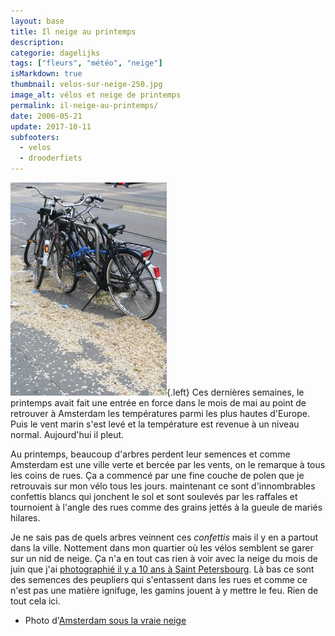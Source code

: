 ```yaml
---
layout: base
title: Il neige au printemps
description: 
categorie: dagelijks
tags: ["fleurs", "météo", "neige"]
isMarkdown: true
thumbnail: velos-sur-neige-250.jpg
image_alt: vélos et neige de printemps
permalink: il-neige-au-printemps/
date: 2006-05-21
update: 2017-10-11
subfooters:
  - velos
  - drooderfiets
---
```


![vélos et neige de printemps](velos-sur-neige-250.jpg){.left}
Ces dernières semaines, le printemps avait fait une entrée en force dans le mois de mai au point de retrouver à Amsterdam les températures parmi les plus hautes d'Europe. Puis le vent marin s'est levé et la température est revenue à un niveau normal. Aujourd'hui il pleut.

Au printemps, beaucoup d'arbres perdent leur semences et comme Amsterdam est une ville verte et bercée par les vents, on le remarque à tous les coins de rues. Ça a commencé par une fine couche de polen que je retrouvais sur mon vélo tous les jours. maintenant ce sont d'innombrables confettis blancs qui jonchent le sol et sont soulevés par les raffales et tournoient à l'angle des rues comme des grains jettés à la gueule de mariés hilares. 

Je ne sais pas de quels arbres veinnent ces *confettis* mais il y en a partout dans la ville. Nottement dans mon quartier où les vélos semblent se garer sur un nid de neige. Ça n'a en tout cas rien à voir avec la neige du mois de juin que j'ai [photographié il y a 10 ans à Saint Petersbourg](http://web.archive.org/web/20091009172826/http://membres.lycos.fr/artic/stpet/neige.html). Là bas ce sont des semences des peupliers qui s'entassent dans les rues et comme ce n'est pas une matière ignifuge, les gamins jouent à y mettre le feu. Rien de tout cela ici.

* Photo d'[Amsterdam sous la vraie neige](/la-temperature-ressentie)

